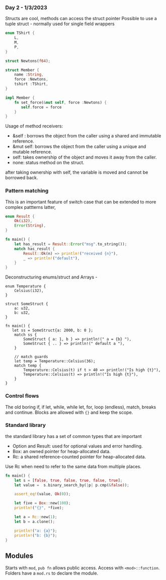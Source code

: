 ### Day 2 - 1/3/2023

Structs are cool, methods can access the struct pointer
Possible to use a tuple struct - normally used for single field wrappers

```rust
enum TShirt {
    L,
    M,
    P,
}

struct Newtons(f64);

struct Member {
    name :String,
    force :Newtons,
    tshirt :TShirt,
}

impl Member {
    fn set_force(&mut self, force :Newtons) {
       self.force = force 
    }
}
```

Usage of method receivers:

* &self : borrows the object from the caller using a shared and immutable reference.
* &mut self: borrows the object from the caller using a unique and mutable reference.
* self: takes ownership of the object and moves it away from the caller.
* none: status method on the struct.

after taking ownership with self, the variable is moved and cannot be borrowed back.

### Pattern matching

This is an important feature of switch case that can be extended to more complex pattterns
latter, 

```rust
enum Result {
    Ok(i32),
    Error(String),
}

fn main() {
    let has_result = Result::Error("msg".to_string());
    match has_result {
        Result::Ok(n) => println!("received {n}"),
        _ => println!("default"),
    }
}
```

Deconstructuring enums/struct and Arrays - 

```rust,editable
enum Temperature {
    Celsius(i32),
}

struct SomeStruct {
    a: u32,
    b: u32,
}

fn main() {
   let ss = SomeStruct{a: 2000, b: 0 };
    match ss {
        SomeStruct { a: 1, b } => println!(" a = {b} "),
        SomeStruct { .. } => println!(" default a "),
    }

    // match guards
    let temp = Temperature::Celsius(36);
    match temp {
        Temperature::Celsius(t) if t > 40 => println!("Is high {t}"),
        Temperature::Celsius(t) => println!("Is high {t}"),
    }
}
```

### Control flows

The old boring if, if let, while, while let, for, loop (endless), match, breaks 
and continue. Blocks are allowed with `{}` and keep the scope.


### Standard library

the standard library has a set of common types that are important

* Option and Result: used for optional values and error handling.
* Box: an owned pointer for heap-allocated data.
* Rc: a shared reference-counted pointer for heap-allocated data.
 
Use Rc when need to refer to the same data from multiple places.

```rust
fn main() {
    let s = [false, true, false, true, false, true];
    let value =  s.binary_search_by(|p| p.cmp(&false));

    assert_eq!(value, Ok(0));

    let five = Box::new(100);
    println!("{}", *five);

    let a = Rc::new(1);
    let b = a.clone();

    println!("a: {a}");
    println!("b: {b}");
}
```

## Modules

Starts with `mod`, `pub fn` allows public access.
Access with `<mod>::function`. Folders have a `mod.rs` to declare the module.

